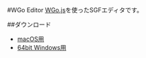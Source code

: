 #WGo Editor
[WGo.js](http://wgo.waltheri.net/)を使ったSGFエディタです。

##ダウンロード

- [macOS用](https://github.com/y-ich/wgo-editor/releases/download/v0.0.1/WGoEditor.osx64.zip)
- [64bit Windows用](https://github.com/y-ich/wgo-editor/releases/download/v0.0.1/WGoEditor.win64.zip)
